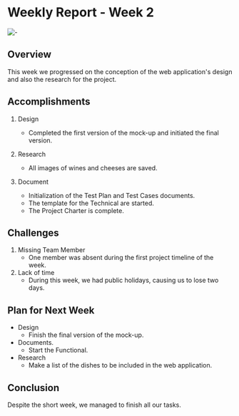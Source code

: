 # Weekly Report - Week 2
![-](https://raw.githubusercontent.com/andreasbm/readme/master/assets/lines/rainbow.png)

## Overview
This week we progressed on the conception of the web application's design and also the research for the project.
## Accomplishments

1. Design
   - Completed the first version of the mock-up and initiated the final version.

2. Research
   - All images of wines and cheeses are saved.

3. Document
   - Initialization of the Test Plan and Test Cases documents.
   - The template for the Technical are started.
   - The Project Charter is complete.


## Challenges

1. Missing Team Member
   - One member was absent during the first project timeline of the week.
2. Lack of time
   - During this week, we had public holidays, causing us to lose two days.

## Plan for Next Week

- Design 
   - Finish the final version of the mock-up.
- Documents.
   - Start the Functional.
- Research
   - Make a list of the dishes to be included in the web application.

## Conclusion
Despite the short week, we managed to finish all our tasks.
